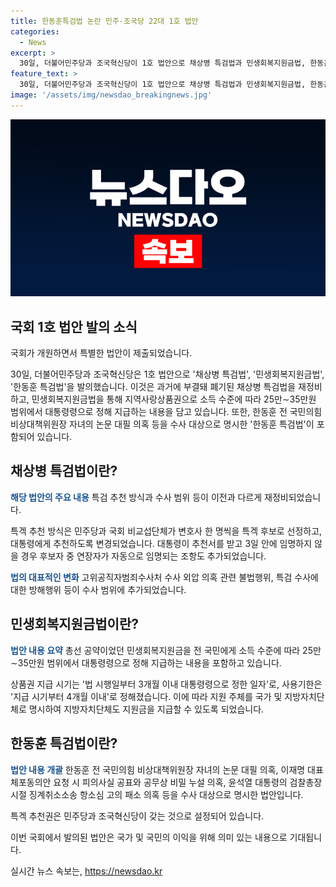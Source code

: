 ```yaml
---
title: 한동훈특검법 논란 민주·조국당 22대 1호 법안
categories:
  - News
excerpt: >
  30일, 더불어민주당과 조국혁신당이 1호 법안으로 채상병 특검법과 민생회복지원금법, 한동훈 특검법을 발의했다. 채상병 특검법은 특검 추천 방식과 수사 범위를 변경하여 재발의되었고, 민생회복지원금법은 총선 공약이었던 민생회복지원금을 제정하였다. 또한, 조국혁신당은 한동훈 특검법을 제출하여 한동훈 전 국민의힘 비상대책위원장과 여러 의혹에 대한 수사를 명시했다. 각 법안은 국회 개원과 함께 제출되었으며, 특검 수사 대상과 특검 추천권 등이 주요 변경 사항이다.
feature_text: >
  30일, 더불어민주당과 조국혁신당이 1호 법안으로 채상병 특검법과 민생회복지원금법, 한동훈 특검법을 발의했다. 채상병 특검법은 특검 추천 방식과 수사 범위를 변경하여 재발의되었고, 민생회복지원금법은 총선 공약이었던 민생회복지원금을 제정하였다. 또한, 조국혁신당은 한동훈 특검법을 제출하여 한동훈 전 국민의힘 비상대책위원장과 여러 의혹에 대한 수사를 명시했다. 각 법안은 국회 개원과 함께 제출되었으며, 특검 수사 대상과 특검 추천권 등이 주요 변경 사항이다.
image: '/assets/img/newsdao_breakingnews.jpg'
---
```


<p><img src="/assets/img/newsdao_breakingnews.jpg" alt="pcversion 속보" /></p>

<h2 data-ke-size="size26">국회 1호 법안 발의 소식</h2>

<p>국회가 개원하면서 특별한 법안이 제출되었습니다.</p>

<p data-ke-size="size16">30일, 더불어민주당과 조국혁신당은 1호 법안으로 '채상병 특검법', '민생회복지원금법', '한동훈 특검법'을 발의했습니다. 이것은 과거에 부결돼 폐기된 채상병 특검법을 재정비하고, 민생회복지원금법을 통해 지역사랑상품권으로 소득 수준에 따라 25만∼35만원 범위에서 대통령령으로 정해 지급하는 내용을 담고 있습니다. 또한, 한동훈 전 국민의힘 비상대책위원장 자녀의 논문 대필 의혹 등을 수사 대상으로 명시한 '한동훈 특검법'이 포함되어 있습니다.</p>

<h2 data-ke-size="size26">채상병 특검법이란?</h2>

<p><b><span style="color: #1a5490;">해당 법안의 주요 내용</span></b>
특검 추천 방식과 수사 범위 등이 이전과 다르게 재정비되었습니다.</p>

<p data-ke-size="size16">특겍 추천 방식은 민주당과 국회 비교섭단체가 변호사 한 명씩을 특겍 후보로 선정하고, 대통령에게 추천하도록 변경되었습니다. 대통령이 추천서를 받고 3일 안에 임명하지 않을 경우 후보자 중 연장자가 자동으로 임명되는 조항도 추가되었습니다.</p>

<p><b><span style="color: #1a5490;">법의 대표적인 변화</span></b>
고위공직자범죄수사처 수사 외압 의혹 관련 불법행위, 특검 수사에 대한 방해행위 등이 수사 범위에 추가되었습니다.</p>

<h2 data-ke-size="size26">민생회복지원금법이란?</h2>

<p><b><span style="color: #1a5490;">법안 내용 요약</span></b>
총선 공약이었던 민생회복지원금을 전 국민에게 소득 수준에 따라 25만∼35만원 범위에서 대통령령으로 정해 지급하는 내용을 포함하고 있습니다.</p>

<p data-ke-size="size16">상품권 지급 시기는 '법 시행일부터 3개월 이내 대통령령으로 정한 일자'로, 사용기한은 '지급 시기부터 4개월 이내'로 정해졌습니다. 이에 따라 지원 주체를 국가 및 지방자치단체로 명시하여 지방자치단체도 지원금을 지급할 수 있도록 되었습니다.</p>

<h2 data-ke-size="size26">한동훈 특검법이란?</h2>

<p><b><span style="color: #1a5490;">법안 내용 개괄</span></b>
한동훈 전 국민의힘 비상대책위원장 자녀의 논문 대필 의혹, 이재명 대표 체포동의안 요청 시 피의사실 공표와 공무상 비밀 누설 의혹, 윤석열 대통령의 검찰총장 시절 징계취소소송 항소심 고의 패소 의혹 등을 수사 대상으로 명시한 법안입니다.</p>

<p data-ke-size="size16">특겍 추천권은 민주당과 조국혁신당이 갖는 것으로 설정되어 있습니다.</p>

<p>이번 국회에서 발의된 법안은 국가 및 국민의 이익을 위해 의미 있는 내용으로 기대됩니다.</p>
실시간 뉴스 속보는, <a href="https://newsdao.kr" rel="dofollow">https://newsdao.kr</a>


